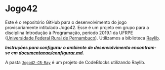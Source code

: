 # Jogo42
Este é o repositório GitHub para o desenvolvimento do jogo provisoriamente intitulado Jogo42. Esse é um projeto em grupo para a disciplina Introdução à Programação, período 2019.1 da UFRPE ([Universidade Federal Rural de Pernambuco](http://www.ufrpe.br)). Utilizamos a biblioteca [Raylib](https://www.raylib.com/).

**_Instruções para configurar o ambiente de desenvolvimento encontram-se em [documentacao/configurar.md](documentacao/configurar.md)._**

A pasta [`Jogo42-CB-Ray`](Jogo42-CB-Ray/) é um projeto de CodeBlocks utilizando Raylib.

